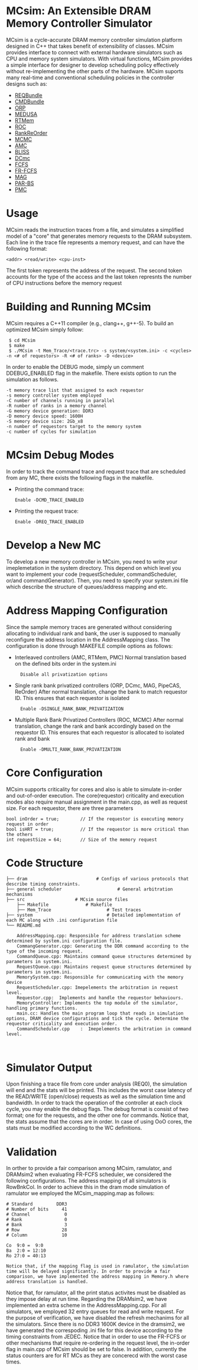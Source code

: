 # MCsim: An Extensible DRAM Memory Controller Simulator

MCsim is a cycle-accurate DRAM memory controller simulation platform designed in C++ that takes benefit of extensibility of classes. MCsim provides interface to connect with external hardware simulators such as CPU and memory system simulators. With virtual functions, MCsim provides a simple interface for designer to develop scheduling policy effectively without re-implementing the other parts of the hardware. MCsim suports many real-time and conventional scheduling policies in the controller designs such as:

  * [REQBundle](https://ieeexplore.ieee.org/stamp/stamp.jsp?arnumber=7939044)
  * [CMDBundle](https://ieeexplore.ieee.org/stamp/stamp.jsp?arnumber=7383564) 
  * [ORP](https://ieeexplore.ieee.org/stamp/stamp.jsp?arnumber=6728891) 
  * [MEDUSA](https://ieeexplore.ieee.org/stamp/stamp.jsp?arnumber=7272690) 
  * [RTMem](https://ieeexplore.ieee.org/stamp/stamp.jsp?arnumber=6932585) 
  * [ROC](https://ieeexplore.ieee.org/stamp/stamp.jsp?arnumber=6932587)
  * [RankReOrder](https://ieeexplore.ieee.org/stamp/stamp.jsp?arnumber=7557864)
  * [MCMC](https://ieeexplore.ieee.org/stamp/stamp.jsp?arnumber=6910550) 
  * [AMC](https://ieeexplore.ieee.org/stamp/stamp.jsp?arnumber=5401062) 
  * [BLISS](https://users.ece.cmu.edu/~omutlu/pub/bliss-memory-scheduler_iccd14.pdf) 
  * [DCmc](https://ieeexplore.ieee.org/stamp/stamp.jsp?arnumber=7010488)
  * [FCFS](http://www.dropwizard.io/1.0.2/docs/)
  * [FR-FCFS](https://scholarship.rice.edu/bitstream/handle/1911/20279/Rix2000Jun5MemoryAcce.PDF?sequence=1) 
  * [MAG]() 
  * [PAR-BS](https://users.ece.cmu.edu/~omutlu/pub/parbs_isca08.pdf) 
  * [PMC](https://caesr.uwaterloo.ca/papers/hassan_15_pmc.pdf)

# Usage

MCsim reads the instruction traces from a file, and simulates a simplified model of a "core" that generates memory requests to the DRAM subsystem. Each line in the trace file represents a memory request, and can have the following format:

```
<addr> <read/write> <cpu-inst>
 ```
The first token represents the address of the request. The second token accounts for the type of the access and the last token represnts the number of CPU instructions before the memory request

# Building and Running MCsim

MCsim requires a C++11 compiler (e.g., clang++, g++-5). To build an optimized MCsim simply follow:


```
 $ cd MCsim
 $ make 
 $ ./MCsim -t Mem_Trace/<trace.trc> -s system/<system.ini> -c <cycles> -n <# of requestors> -R <# of ranks> -D <device>
```
In order to enable the DEBUG mode, simply un comment DDEBUG_ENABLED flag in the makefile. There exists option to run the simulation as follows.

```
-t memory trace list that assigned to each requestor
-s memory controller system employed
-C number of channels running in parallel
-R number of ranks in a memory channel
-G memory device generation: DDR3
-D memory device speed: 1600H
-S memory device size: 2Gb_x8
-n number of requestors target to the memory system
-c number of cycles for simulation

```
# MCsim Debug Modes 

In order to track the command trace and request trace that are scheduled from any MC, there exists the following flags in the makefile. 

*  Printing the command trace:

       Enable -DCMD_TRACE_ENABLED
       
*  Printing the request trace:

       Enable -DREQ_TRACE_ENABLED
# Develop a New MC
To develop a new memory controller in MCsim, you need to write your imeplemetation in the system directory. This depend on which level you want to implement your code (requestScheduler, commandScheduler, or/and commandGenerator). Then, you need to specify your system.ini file which describe the structure of queues/address mapping and etc.


# Address Mapping Configuration
Since the sample memory traces are generated without considering allocating to individual rank and bank, the user is supposed to manually reconfigure the address location in the AddressMapping class. The configuration is done through MAKEFILE compile options as follows:

* Interleaved controllers (AMC, RTMem, PMC)
    Normal translation based on the defined bits order in the system.ini
    
        Disable all privatization options

* Single rank bank privatized controllers (ORP, DCmc, MAG, PipeCAS, ReOrder)
    After normal translation, change the bank to match requestor ID. 
    This ensures that each requestor is isolated
    
        Enable -DSINGLE_RANK_BANK_PRIVATIZATION

* Multiple Rank Bank Privatized Controllers (ROC, MCMC)
    After normal translation, change the rank and bank accordingly based on the requestor ID.
    This ensures that each requestor is allocated to isolated rank and bank
    
        Enable -DMULTI_RANK_BANK_PRIVATIZATION

# Core Configuration
MCsim supports criticality for cores and also is able to simulate in-order and out-of-order execution. The core(requestor) criticality and execution modes also require manual assignment in the main.cpp, as well as request size. For each requestor, there are three parameters
```
bool inOrder = true;        // If the requestor is executing memory request in order
bool isHRT = true;          // If the requestor is more critical than the others
int requestSize = 64;       // Size of the memory request

```

# Code Structure

```
├── dram               			  # Configs of various protocols that describe timing constraints.
├── general scheduler                     # General arbitration mechanisms
├── src  			  	  # MCsim source files    
	├── Makefile 		 	  # Makefile
	├── Mem_Trace                	  # Test traces 
├── system                  	   	  # Detailed implementation of each MC along with .ini configuration file
└── README.md

    AddressMapping.cpp: Responsible for address translation scheme determined by system.ini configuration file. 
    CommangGenerator.cpp: Generating the DDR command according to the type of the incoming request.  
    CommandQueue.cpp: Maintains command queue structures determined by parameters in system.ini.
    RequestQueue.cpp: Maintains request queue structures determined by parameters in system.ini.
    MemorySystem.cpp: Responsible for communicating with the memory device
    RequestScheduler.cpp: Imepelements the arbitration in request level.  
    Requestor.cpp:  Implements and handle the requestor behaviours.   
    MemoryController: Implements the top module of the simulator, handling primary functions.
    main.cc: Handles the main program loop that reads in simulation options, DRAM device configurations and tick the cycle. Determine the requestor criticality and execution order.
    CommandScheduler.cpp	:  Imepelements the arbitration in command level.  

  
```

# Simulator Output

Upon finishing a trace file from core under analysis (REQ0), the simulation will end and the stats will be printed. This includes the worst case latency of the READ/WRITE (open/close) requests as well as the simulation time and bandwidth. In order to track the operation of the controller at each clock cycle, you may enable the debug flags. The debug format is consist of two format; one for the requests, and the other one for commands. Notice that, the stats assume that the cores are in order. In case of using OoO cores, the stats must be modified according to the WC definitions.  


# Validation

In orther to provide a fair comparison among MCsim, ramulator, and DRAMsim2 when evaluating FR-FCFS scheduler, we considered the following configurations. The address mapping of all simulators is RowBnkCol. In order to achieve this in the dram mode simulation of ramulator we employed the MCsim_mapping.map as follows:

```
# Standard         DDR3
# Number of bits     41
# Channel             0
# Rank                0
# Bank                3
# Row                28 
# Column             10

Co  9:0 =  9:0
Ba  2:0 = 12:10
Ro 27:0 = 40:13

Notice that, if the mapping flag is used in ramulator, the simulation time will be delayed significantly. In order to provide a fair comparison, we have implemented the address mapping in Memory.h where address translation is handled. 

```
Notice that, for ramulator, all the print status activites must be disabled as they impose delay at run time. Regarding the DRAMsim2, we have implemented an extra scheme in the AddressMapping.cpp. For all simulators, we employed 32 entry queues for read and write request. For the purpose of verification, we have disabled the refresh mechanims for all the simulators. Since there is no DDR3 1600K device in the dramsim2, we have generated the correspoding .ini file for this device according to the timing constraints from JEDEC. Notice that in order to use the FR-FCFS or other mechanisms that require re-ordering in the request level, the in-order flag in main.cpp of MCsim should be set to false. In addition, currently the status counters are for RT MCs as they are concerecd with the worst case times.

